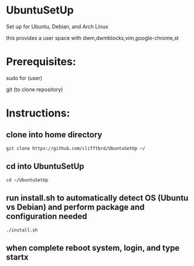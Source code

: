 # UbuntuSetUp

Set up for Ubuntu, Debian, and Arch Linux 

this provides a user space with dwm,dwmblocks,vim,google-chrome,st


# Prerequisites:

sudo for (user) 

git (to clone repository)


# Instructions:

## clone into home directory

```
git clone https://github.com/clifftbrd/UbuntuSetUp ~/
```


## cd into UbuntuSetUp 

```
cd ~/UbuntuSetUp
```

## run install.sh to automatically detect OS (Ubuntu vs Debian) and perform package and configuration needed

```
./install.sh
```

## when complete reboot system, login, and type startx
